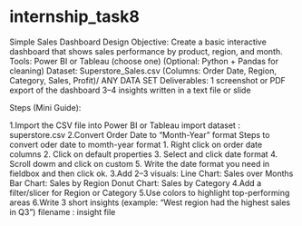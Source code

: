 # internship_task8

Simple Sales Dashboard Design
Objective:
Create a basic interactive dashboard that shows sales performance by product, region, and month.
 Tools:
Power BI or Tableau (choose one)
(Optional: Python + Pandas for cleaning)
 Dataset:
Superstore_Sales.csv (Columns: Order Date, Region, Category, Sales, Profit)/ ANY DATA SET
 Deliverables:
1 screenshot or PDF export of the dashboard
3–4 insights written in a text file or slide

 Steps (Mini Guide):
 
1.Import the CSV file into Power BI or Tableau
     import dataset : superstore.csv
2.Convert Order Date to “Month-Year” format
     Steps to convert oder date to momth-year format
     1. Right click on order date columns
     2. Click on default properties
     3. Select and click date format
     4.  Scroll dowm and click on custom 
     5.  Write the date format you need in fieldbox and then click ok.
3.Add 2–3 visuals:
Line Chart: Sales over Months
Bar Chart: Sales by Region
Donut Chart: Sales by Category
4.Add a filter/slicer for Region or Category
5.Use colors to highlight top-performing areas
6.Write 3 short insights (example: “West region had the highest sales in Q3”)
  filename : insight file


